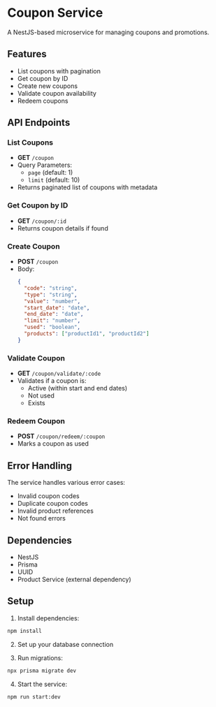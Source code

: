 # Coupon Service

A NestJS-based microservice for managing coupons and promotions.

## Features

- List coupons with pagination
- Get coupon by ID
- Create new coupons
- Validate coupon availability
- Redeem coupons

## API Endpoints

### List Coupons
- **GET** `/coupon`
- Query Parameters:
  - `page` (default: 1)
  - `limit` (default: 10)
- Returns paginated list of coupons with metadata

### Get Coupon by ID
- **GET** `/coupon/:id`
- Returns coupon details if found

### Create Coupon
- **POST** `/coupon`
- Body:
  ```json
  {
    "code": "string",
    "type": "string",
    "value": "number",
    "start_date": "date",
    "end_date": "date",
    "limit": "number",
    "used": "boolean",
    "products": ["productId1", "productId2"]
  }
  ```

### Validate Coupon
- **GET** `/coupon/validate/:code`
- Validates if a coupon is:
  - Active (within start and end dates)
  - Not used
  - Exists

### Redeem Coupon
- **POST** `/coupon/redeem/:coupon`
- Marks a coupon as used

## Error Handling

The service handles various error cases:
- Invalid coupon codes
- Duplicate coupon codes
- Invalid product references
- Not found errors

## Dependencies

- NestJS
- Prisma
- UUID
- Product Service (external dependency)

## Setup

1. Install dependencies:
```bash
npm install
```

2. Set up your database connection

3. Run migrations:
```bash
npx prisma migrate dev
```

4. Start the service:
```bash
npm run start:dev
```